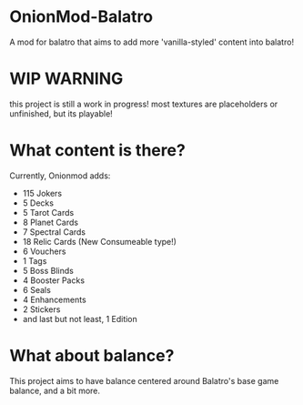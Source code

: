 # OnionMod-Balatro
A mod for balatro that aims to add more 'vanilla-styled' content into balatro!

# WIP WARNING
this project is still a work in progress!
most textures are placeholders or unfinished, 
but its playable!

# What content is there?
Currently, Onionmod adds:
 - 115 Jokers
 - 5 Decks
 - 5 Tarot Cards
 - 8 Planet Cards
 - 7 Spectral Cards
 - 18 Relic Cards (New Consumeable type!)
 - 6 Vouchers
 - 1 Tags
 - 5 Boss Blinds
 - 4 Booster Packs
 - 6 Seals
 - 4 Enhancements
 - 2 Stickers
 - and last but not least, 1 Edition

# What about balance?
This project aims to have balance centered around Balatro's base game balance, and a bit more.

